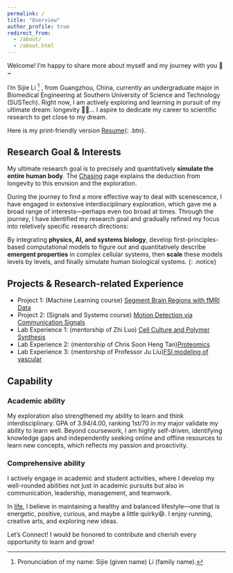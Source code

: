 ```yaml
---
permalink: /
title: "Overview"
author_profile: true
redirect_from: 
  - /about/
  - /about.html
---
```


Welcome! I’m happy to share more about myself and my journey with you :hugs:~

I’m Sijie Li [^1] , from Guangzhou, China, currently an undergraduate major in Biomedical Engineering at Southern University of Science and Technology (SUSTech). Right now, I am actively exploring and learning in pursuit of my ultimate dream: longevity :running_woman:... I aspire to dedicate my career to scientific research to get close to my dream.

[^1]: Pronunciation of my name: Sijie (given name) Li (family name). 

Here is my print-friendly version [Resume](/files/Resume_SijieLi.pdf){: .btn}.
## Research Goal & Interests
My ultimate research goal is to precisely and quantitatively **simulate the entire human body**. The [Chasing](/chasing/) page explains the deduction from longevity to this envision and the exploration.   

During the journey to find a more effective way to deal with scenescence, I have engaged in extensive interdisciplinary exploration, which gave me a broad range of interests—perhaps even too broad at times. Through the journey, I have identified my research goal and gradually refined my focus into reletively specific research directions:  

By integrating **physics, AI, and systems biology**, develop first-principles-based computational models to figure out and quantitatively describe **emergent properties** in complex cellular systems, then **scale** these models levels by levels, and finally simulate human biological systems.
{: .notice}

## Projects & Research-related Experience
- Project 1: (Machine Learning course) [Segment Brain Regions with fMRI Data](/fmri/)  
- Project 2: (Signals and Systems course) [Motion Detection via Communication Signals](/signal/)  
- Lab Experience 1: (mentorship of Zhi Luo) [Cell Culture and Polymer Synthesis](/luo/)  
- Lab Experience 2: (mentorship of Chris Soon Heng Tan)[Proteomics](/chris/)   
- Lab Experience 3: (mentorship of Professor Ju Liu)[FSI modeling of vascular](/liu/)  

## Capability
### Academic ability
My exploration also strengthened my ability to learn and think interdisciplinary. GPA of 3.94/4.00, ranking 1st/70 in my major validate my ability to learn well. Beyond coursework, I am highly self-driven, identifying knowledge gaps and independently seeking online and offline resources to learn new concepts, which reflects my passion and proactivity.
### Comprehensive ability
I actively engage in academic and student activities, where I develop my well-rounded abilities not just in academic pursuits but also in communication, leadership, management, and teamwork.

In [life](/life/), I believe in maintaining a healthy and balanced lifestyle—one that is energetic, positive, curious, and maybe a little quirky:smile:. I enjoy running, creative arts, and exploring new ideas.

Let’s Connect! I would be honored to contribute and cherish every opportunity to learn and grow!
